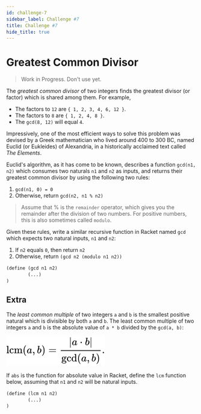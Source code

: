 ```yaml
---
id: challenge-7
sidebar_label: Challenge #7
title: Challenge #7
hide_title: true
---
```


# Greatest Common Divisor

> Work in Progress. Don't use yet.

The _greatest common divisor_ of two integers finds the greatest divisor (or
factor) which is shared among them. For example,

* The factors to `12` are `{ 1, 2, 3, 4, 6, 12 }`.
* The factors to `8` are `{ 1, 2, 4, 8 }`.
* The `gcd(8, 12)` will equal `4`.

Impressively, one of the most efficient ways to solve this problem was devised 
by a Greek mathematician who lived around 400 to 300 BC, named Euclid 
(or Eukleides) of Alexandria, in a historically acclaimed text called _The Elements_.

Euclid's algorithm, as it has come to be known, describes a function 
`gcd(n1, n2)` which consumes two naturals `n1` and `n2` as inputs, and returns 
their greatest common divisor by using the following two rules:

1. `gcd(n1, 0) = 0` 
2. Otherwise, return `gcd(n2, n1 % n2)`

> Assume that % is the `remainder` operator, which gives you the remainder 
> after the division of two numbers. For positive numbers, this is also 
> sometimes called `modulo`.

Given these rules, write a similar recursive function in Racket named `gcd`
which expects two natural inputs, `n1` and `n2`:

1. If `n2` equals `0`, then return `n2`
2. Otherwise, return `(gcd n2 (modulo n1 n2))`

``` clojure
(define (gcd n1 n2)
        (...)
)
```

## Extra

The _least common multiple_ of two integers `a` and `b` is the smallest positive
natural which is divisible by both `a` and `b`. The least common multiple of two 
integers `a` and `b` is the absolute value of `a * b` divided by the `gcd(a, b)`:

![Mathematical formula for Least Common Multiple.](/img/lcm-0.svg)

If `abs` is the function for absolute value in Racket, define the `lcm` 
function below, assuming that `n1` and `n2` will be natural inputs.

``` clojure
(define (lcm n1 n2)
        (...)
)
```
